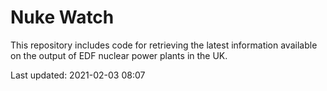 # Nuke Watch

This repository includes code for retrieving the latest information available on the output of EDF nuclear power plants in the UK.

Last updated: 2021-02-03 08:07
